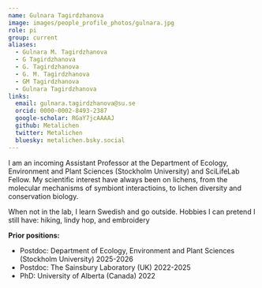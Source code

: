 ```yaml
---
name: Gulnara Tagirdzhanova
image: images/people_profile_photos/gulnara.jpg
role: pi
group: current
aliases:
  - Gulnara M. Tagirdzhanova
  - G Tagirdzhanova
  - G. Tagirdzhanova
  - G. M. Tagirdzhanova
  - GM Tagirdzhanova
  - Gulnara Tagirdzhanova
links:
  email: gulnara.tagirdzhanova@su.se
  orcid: 0000-0002-8493-2387
  google-scholar: RGaY7jcAAAAJ
  github: Metalichen
  twitter: Metalichen
  bluesky: metalichen.bsky.social
---
```


I am an incoming Assistant Professor at the Department of Ecology, Environment and Plant Sciences (Stockholm University) and SciLifeLab Fellow. My scientific interest have always been on lichens, from the molecular mechanisms of symbiont interactioins, to lichen diversity and conservation biology. 

When not in the lab, I learn Swedish and go outside. Hobbies I can pretend I still have: hiking, lindy hop, and embroidery

 **Prior positions:**
 
* Postdoc: Department of Ecology, Environment and Plant Sciences (Stockholm University) 2025-2026
* Postdoc: The Sainsbury Laboratory (UK) 2022-2025
* PhD: University of Alberta (Canada) 2022
